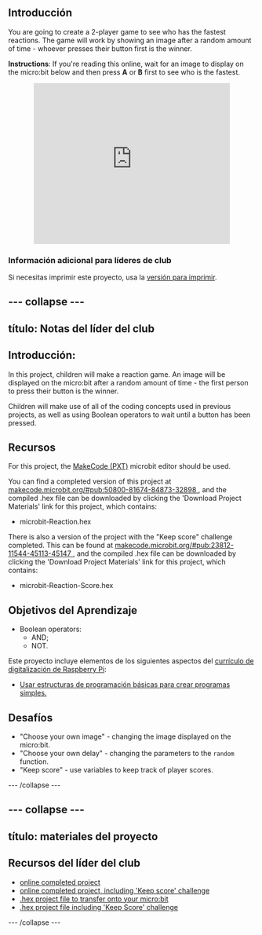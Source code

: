 ## Introducción

You are going to create a 2-player game to see who has the fastest reactions. The game will work by showing an image after a random amount of time - whoever presses their button first is the winner.

**Instructions**: If you're reading this online, wait for an image to display on the micro:bit below and then press **A** or **B** first to see who is the fastest.

<div class="trinket" style="width:400px;margin: 0 auto;">
<div style="position:relative;height:0;padding-bottom:81.97%;overflow:hidden;"><iframe style="position:absolute;top:0;left:0;width:100%;height:100%;" src="https://makecode.microbit.org/---run?id=_RAu6KxHvEXMp" allowfullscreen="allowfullscreen" sandbox="allow-popups allow-scripts allow-same-origin" frameborder="0"></iframe></div>
</div>

### Información adicional para líderes de club

Si necesitas imprimir este proyecto, usa la [versión para imprimir](https://projects.raspberrypi.org/en/projects/reaction/print).

## \--- collapse \---

## título: Notas del líder del club

## Introducción:

In this project, children will make a reaction game. An image will be displayed on the micro:bit after a random amount of time - the first person to press their button is the winner.

Children will make use of all of the coding concepts used in previous projects, as well as using Boolean operators to wait until a button has been pressed.

## Recursos

For this project, the [MakeCode (PXT)](http://jumpto.cc/pxt-new) microbit editor should be used.

You can find a completed version of this project at [makecode.microbit.org/#pub:50800-81674-84873-32898 ](https://makecode.microbit.org/#pub:50800-81674-84873-32898), and the compiled .hex file can be downloaded by clicking the 'Download Project Materials' link for this project, which contains:

+ microbit-Reaction.hex

There is also a version of the project with the "Keep score" challenge completed. This can be found at [makecode.microbit.org/#pub:23812-11544-45113-45147 ](https://makecode.microbit.org/#pub:23812-11544-45113-45147), and the compiled .hex file can be downloaded by clicking the 'Download Project Materials' link for this project, which contains:

+ microbit-Reaction-Score.hex

## Objetivos del Aprendizaje

+ Boolean operators: 
    + AND;
    + NOT.

Este proyecto incluye elementos de los siguientes aspectos del [currículo de digitalización de Raspberry Pi](http://rpf.io/curriculum):

+ [Usar estructuras de programación básicas para crear programas simples.](https://www.raspberrypi.org/curriculum/programming/creator)

## Desafíos

+ "Choose your own image" - changing the image displayed on the micro:bit.
+ "Choose your own delay" - changing the parameters to the `random` function.
+ "Keep score" - use variables to keep track of player scores.

\--- /collapse \---

## \--- collapse \---

## título: materiales del proyecto

## Recursos del líder del club

+ [online completed project](https://makecode.microbit.org/#pub:50800-81674-84873-32898)
+ [online completed project, including 'Keep score' challenge](https://makecode.microbit.org/#pub:23812-11544-45113-45147)
+ [.hex project file to transfer onto your micro:bit](resources/microbit-Reaction.hex)
+ [.hex project file including 'Keep Score' challenge](resources/microbit-Reaction-Score.hex)

\--- /collapse \---